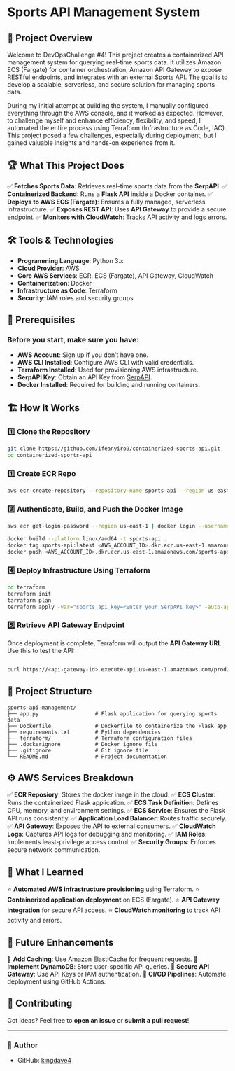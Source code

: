 # Sports API Management System


## 🚀 Project Overview

Welcome to DevOpsChallenge #4! This project creates a containerized API management system for querying real-time sports data. It utilizes Amazon ECS (Fargate) for container orchestration, Amazon API Gateway to expose RESTful endpoints, and integrates with an external Sports API. The goal is to develop a scalable, serverless, and secure solution for managing sports data.

During my initial attempt at building the system, I manually configured everything through the AWS console, and it worked as expected. However, to challenge myself and enhance efficiency, flexibility, and speed, I automated the entire process using Terraform (Infrastructure as Code, IAC). This project posed a few challenges, especially during deployment, but I gained valuable insights and hands-on experience from it.

## 🏆 What This Project Does
✅ **Fetches Sports Data**: Retrieves real-time sports data from the **SerpAPI**.
✅ **Containerized Backend**: Runs a **Flask API** inside a Docker container.
✅ **Deploys to AWS ECS (Fargate)**: Ensures a fully managed, serverless infrastructure.
✅ **Exposes REST API**: Uses **API Gateway** to provide a secure endpoint.
✅ **Monitors with CloudWatch**: Tracks API activity and logs errors.


## 🛠️ Tools & Technologies
- **Programming Language**: Python 3.x
- **Cloud Provider**: AWS
- **Core AWS Services**: ECR, ECS (Fargate), API Gateway, CloudWatch
- **Containerization**: Docker
- **Infrastructure as Code**: Terraform
- **Security**: IAM roles and security groups


## 🔧 Prerequisites
### Before you start, make sure you have:
- **AWS Account**: Sign up if you don’t have one.
- **AWS CLI Installed**: Configure AWS CLI with valid credentials.
- **Terraform Installed**: Used for provisioning AWS infrastructure.
- **SerpAPI Key**: Obtain an API Key from [SerpAPI](https://serpapi.com/).
- **Docker Installed**: Required for building and running containers.


## 🏗️ How It Works
### 1️⃣ Clone the Repository
```bash
git clone https://github.com/ifeanyiro9/containerized-sports-api.git
cd containerized-sports-api
```

### 1️⃣ Create ECR Repo
```bash
aws ecr create-repository --repository-name sports-api --region us-east-1
```

### 3️⃣ Authenticate, Build, and Push the Docker Image
```bash
aws ecr get-login-password --region us-east-1 | docker login --username AWS --password-stdin <AWS_ACCOUNT_ID>.dkr.ecr.us-east-1.amazonaws.com

docker build --platform linux/amd64 -t sports-api .
docker tag sports-api:latest <AWS_ACCOUNT_ID>.dkr.ecr.us-east-1.amazonaws.com/sports-api:sports-api-latest
docker push <AWS_ACCOUNT_ID>.dkr.ecr.us-east-1.amazonaws.com/sports-api:sports-api-latest
```


### 4️⃣ Deploy Infrastructure Using Terraform
```bash
cd terraform
terraform init
tarraform plan
terraform apply -var="sports_api_key=<Enter your SerpAPI key>" -auto-approve
```

### 5️⃣ Retrieve API Gateway Endpoint
Once deployment is complete, Terraform will output the **API Gateway URL**. Use this to test the API:
```bash

curl https://<api-gateway-id>.execute-api.us-east-1.amazonaws.com/prod/sports
```

## 📂 Project Structure
```
sports-api-management/
├── app.py                  # Flask application for querying sports data
├── Dockerfile              # Dockerfile to containerize the Flask app
├── requirements.txt        # Python dependencies
├── terraform/              # Terraform configuration files
├── .dockerignore           # Docker ignore file
├── .gitignore              # Git ignore file
└── README.md               # Project documentation
```

## ⚙️ AWS Services Breakdown
✅ **ECR Reposiory**: Stores the docker image in the cloud.
✅ **ECS Cluster**: Runs the containerized Flask application.
✅ **ECS Task Definition**: Defines CPU, memory, and environment settings.
✅ **ECS Service**: Ensures the Flask API runs consistently.
✅ **Application Load Balancer**: Routes traffic securely.
✅ **API Gateway**: Exposes the API to external consumers.
✅ **CloudWatch Logs**: Captures API logs for debugging and monitoring.
✅ **IAM Roles**: Implements least-privilege access control.
✅ **Security Groups**: Enforces secure network communication.


## 🎯 What I Learned
⭐ **Automated AWS infrastructure provisioning** using Terraform.
⭐ **Containerized application deployment** on ECS (Fargate).
⭐ **API Gateway integration** for secure API access.
⭐ **CloudWatch monitoring** to track API activity and errors.

## 🚀 Future Enhancements
🔹 **Add Caching**: Use Amazon ElastiCache for frequent requests.
🔹 **Implement DynamoDB**: Store user-specific API queries.
🔹 **Secure API Gateway**: Use API Keys or IAM authentication.
🔹 **CI/CD Pipelines**: Automate deployment using GitHub Actions.

## 🤝 Contributing
Got ideas? Feel free to **open an issue** or **submit a pull request**!

---
### 📢 **Author**
- GitHub: [kingdave4](https://github.com/kingdave4)


